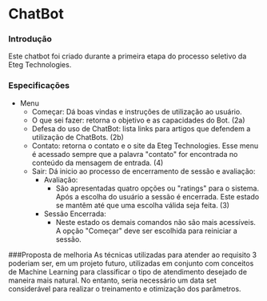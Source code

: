 # ChatBot

### Introdução
Este chatbot foi criado durante a primeira etapa do processo seletivo da Eteg Technologies.

### Especificações
- Menu
	- Começar: Dá boas vindas e instruções de utilização ao usuário.
	- O que sei fazer: retorna o objetivo e as capacidades do Bot. (2a)
	- Defesa do uso de ChatBot: lista links para artigos que defendem a utilização de ChatBots. (2b)
	- Contato: retorna o contato e o site da Eteg Technologies. Esse menu é acessado sempre que a palavra "contato" for encontrada no conteúdo da mensagem de entrada. (4)
	- Sair: Dá inicio ao processo de encerramento de sessão e avaliação:
		- Avaliação:
			- São apresentadas quatro opções ou "ratings" para o sistema. Após a escolha do usuário a sessão é encerrada. Este estado se mantêm até que uma escolha válida seja feita. (3)
		- Sessão Encerrada:
			-   Neste estado os demais comandos não são mais acessíveis. A opção "Começar" deve ser escolhida para reiniciar a sessão.

###Proposta de melhoria
As técnicas utilizadas para atender ao requisito 3 poderiam ser, em um projeto futuro, utilizadas em conjunto com conceitos de Machine Learning para classificar o tipo de atendimento desejado de maneira mais natural. No entanto, seria necessário um data set considerável para realizar o treinamento e otimização dos parâmetros.
